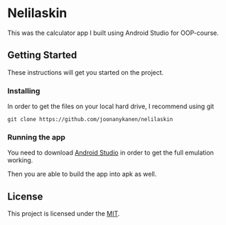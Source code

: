 # Nelilaskin

This was the calculator app I built using Android Studio for OOP-course.

## Getting Started

These instructions will get you started on the project.

### Installing

In order to get the files on your local hard drive, I recommend using git

    git clone https://github.com/joonanykanen/nelilaskin

### Running the app

You need to download [Android Studio](https://developer.android.com/studio/install) in order to get the full emulation working.

Then you are able to build the app into apk as well.

## License

This project is licensed under the [MIT](LICENSE.md).